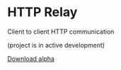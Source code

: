 # HTTP Relay

Client to client HTTP communication

(project is in active development)

[Download alpha](https://gitlab.com/jonas.jasas/httprelay/-/jobs/artifacts/master/browse/download?job=build:download)